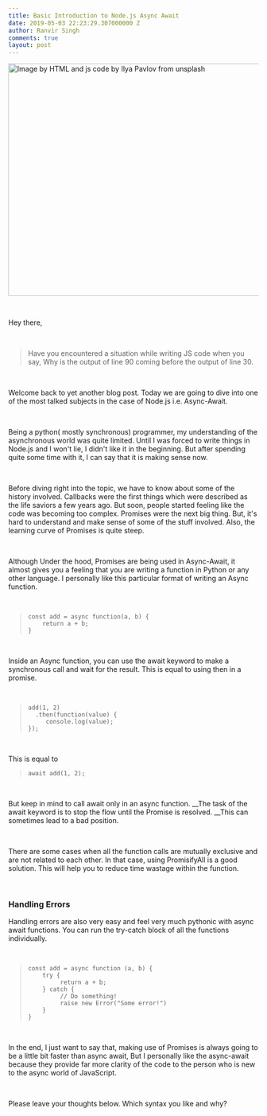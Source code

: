 ```yaml
---
title: Basic Introduction to Node.js Async Await
date: 2019-05-03 22:23:29.307000000 Z
author: Ranvir Singh
comments: true
layout: post
---
```


<img alt="Image by HTML and js code by Ilya Pavlov from unsplash" src="https://images.unsplash.com/photo-1461749280684-dccba630e2f6?ixlib=rb-1.2.1&amp;ixid=eyJhcHBfaWQiOjEyMDd9&amp;auto=format&amp;fit=crop&amp;w=800&amp;q=60" style="height:467px; width:700px"/>

&nbsp;

Hey there,

&nbsp;
>  
> Have you encountered a situation while writing JS code when you say, Why is the output of line 90 coming before the output of line 30.
> 
&nbsp;

Welcome back to yet another blog post. Today we are going to dive into one of the&nbsp;most talked subjects in the case of Node.js i.e. Async-Await.

&nbsp;

Being a python(&nbsp;mostly synchronous) programmer, my understanding of the asynchronous world was quite limited. Until I was forced to write things in Node.js and I won't lie, I didn't like it in the beginning. But after spending quite some time with it, I can say that it is making sense now.

&nbsp;

Before diving right into the topic, we have to know about some of the history involved. Callbacks were the first things which were described as the life saviors a few years ago. But soon, people started feeling like the code was becoming too complex. Promises were the next big thing. But, it's hard to understand and make sense of some of the stuff involved. Also, the learning curve of Promises is quite steep.

&nbsp;

Although Under the hood, Promises are being used in Async-Await,&nbsp;it almost gives you a feeling that you are writing a function in Python or any other language. I personally like this particular format of writing an Async function.

&nbsp;
>  
> 
>     
>     
>     const add = async function(a, b) {
>         return a + b;
>     }
> 
> 
&nbsp;

Inside an Async function, you can use the await keyword to make a synchronous call and wait for the result. This is equal to using then in a promise.&nbsp;

&nbsp;
>  
> 
>     
>     
>     add(1, 2)
>       .then(function(value) {
>          console.log(value); 
>     });
>     
> 
> 
&nbsp;

This is equal to&nbsp;

>  
> 
>     
>     
>     await add(1, 2);
> 
> 
&nbsp;

But keep in mind to call await only in an async function. __The task of the await keyword is to stop the flow until the Promise is resolved.&nbsp;__This can sometimes lead to a bad position.&nbsp;

&nbsp;

There are some cases when all the function calls are mutually exclusive and are not related to each other. In that case, using PromisifyAll is a good solution. This will help you to reduce time wastage within the function.

&nbsp;

### __Handling Errors__

Handling errors are also very easy and feel very much pythonic with async await functions. You can run the try-catch block of all the functions individually.

&nbsp;
>  
> 
>     
>     
>     const add = async function (a, b) {
>         try {
>              return a + b;
>         } catch {
>              // Do something!
>              raise new Error("Some error!")
>         }
>     }
> 
> 
&nbsp;

In the end, I just want to say that, making use of Promises is always going to be a little bit faster than async await, But I personally like the async-await because they provide far more clarity of the code to the person who is new to the async world of JavaScript.

&nbsp;

Please leave&nbsp;your thoughts below. Which syntax you like and why?

&nbsp;